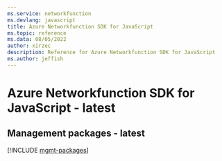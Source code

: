 ```yaml
---
ms.service: networkfunction
ms.devlang: javascript
title: Azure Networkfunction SDK for JavaScript
ms.topic: reference
ms.data: 08/05/2022
author: xirzec
description: Reference for Azure Networkfunction SDK for JavaScript
ms.author: jeffish
---
```

# Azure Networkfunction SDK for JavaScript - latest

## Management packages - latest
[!INCLUDE [mgmt-packages](networkfunction-mgmt-index.md)]